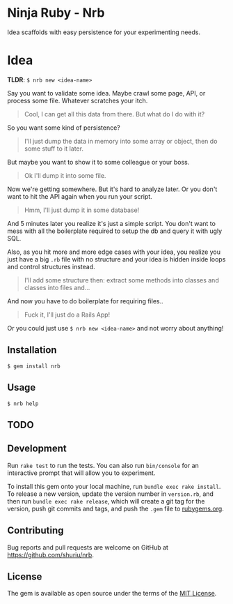 # Ninja Ruby - Nrb

Idea scaffolds with easy persistence for your experimenting needs.

# Idea

**TLDR**: `$ nrb new <idea-name>`

Say you want to validate some idea. Maybe crawl some page, API, or process some file. Whatever scratches your itch.

> Cool, I can get all this data from there. But what do I do with it?

So you want some kind of persistence?

> I'll just dump the data in memory into some array or object, then do some stuff to it later.

But maybe you want to show it to some colleague or your boss.

> Ok I'll dump it into some file.

Now we're getting somewhere. But it's hard to analyze later. Or you don't want to hit the API again when you run your script.

> Hmm, I'll just dump it in some database!

And 5 minutes later you realize it's just a simple script. You don't want to mess with all the boilerplate required to setup the db and query it with ugly SQL.

Also, as you hit more and more edge cases with your idea, you realize you just have a big `.rb` file with no structure and your idea is hidden inside loops and control structures instead.

> I'll add some structure then: extract some methods into classes and classes into files and...

And now you have to do boilerplate for requiring files..

> Fuck it, I'll just do a Rails App!

Or you could just use `$ nrb new <idea-name>` and not worry about anything!

## Installation

    $ gem install nrb

## Usage

    $ nrb help

## TODO

## Development

Run `rake test` to run the tests. You can also run `bin/console` for an interactive prompt that will allow you to experiment.

To install this gem onto your local machine, run `bundle exec rake install`. To release a new version, update the version number in `version.rb`, and then run `bundle exec rake release`, which will create a git tag for the version, push git commits and tags, and push the `.gem` file to [rubygems.org](https://rubygems.org).

## Contributing

Bug reports and pull requests are welcome on GitHub at https://github.com/shuriu/nrb.

## License

The gem is available as open source under the terms of the [MIT License](http://opensource.org/licenses/MIT).

